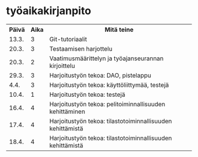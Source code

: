 # työaikakirjanpito

<table style="width:100%">
  <tr>
    <th>Päivä</th>
    <th>Aika</th> 
    <th>Mitä teine</th>
  </tr>
  <tr>
    <td>13.3.</td>
    <td>3</td>
    <td>Git-tutoriaalit</td>
  </tr>
  <tr>
    <td>20.3.</td>
    <td>3</td>
    <td>Testaamisen harjottelu</td>
  </tr>
  <tr>
    <td>20.3.</td>
    <td>2</td>
    <td>Vaatimusmäärittelyn ja työajanseurannan kirjoittelu</td>
  </tr>
  <tr>
    <td>29.3.</td>
    <td>3</td>
    <td>Harjoitustyön tekoa: DAO, pistelappu</td>
  </tr>
  <tr>
    <td>4.4.</td>
    <td>3</td>
    <td>Harjoitustyön tekoa: käyttöliittymää, testejä</td>
  </tr>
  <tr>
    <td>10.4.</td>
    <td>1</td>
    <td>Harjoitustyön tekoa: testejä</td>
  </tr>
<tr>
    <td>16.4.</td>
    <td>4</td>
    <td>Harjoitustyön tekoa: pelitoiminnallisuuden kehittäminen</td>
	</tr>
	<tr>
		<td>17.4.</td>
    <td>4</td>
    <td>Harjoitustyön tekoa: tilastotoiminnallisuuden kehittämistä</td>
	</tr>
	<tr>
		<td>18.4.</td>
    <td>4</td>
    <td>Harjoitustyön tekoa: tilastotoiminnallisuuden kehittämistä</td>
	</tr>
</table>

</body>
</html>

